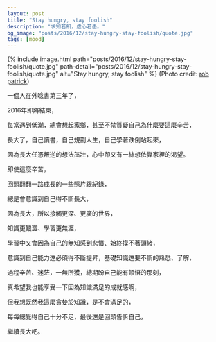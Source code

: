 ```yaml
---
layout: post
title: "Stay hungry, stay foolish"
description: "求知若飢，虛心若愚。"
og_image: "posts/2016/12/stay-hungry-stay-foolish/quote.jpg"
tags: [mood]
---
```


{% include image.html path="posts/2016/12/stay-hungry-stay-foolish/quote.jpg" path-detail="posts/2016/12/stay-hungry-stay-foolish/quote.jpg" alt="Stay hungry, stay foolish" %}
(Photo credit: [rob patrick](https://flic.kr/p/e7HsHT))

一個人在外唸書第三年了，

2016年即將結束，

每當遇到低潮，總會想起家鄉，甚至不禁質疑自己為什麼要這麼辛苦，

長大了，自己讀書，自己規劃人生，自己學著跌倒站起來，

因為長大任憑叛逆的想法茁壯，心中卻又有一絲想依靠家裡的渴望。

即使這麼辛苦，

回頭翻翻一路成長的一些照片跟紀錄，

總是會意識到自己得不斷長大，

因為長大，所以接觸更深、更廣的世界，

知識更艱澀、學習更無涯，

學習中又會因為自己的無知感到悲憤、始終摸不著頭緒，

意識到自己能力還必須得不斷提昇，基礎知識還要不斷的熟悉、了解，

過程辛苦、迷茫，一無所獲，總期盼自己能有頓悟的那刻，

真希望我也能享受一下因為知識滿足的成就感啊，

但我想既然我這麼貪婪於知識，是不會滿足的，

每每總覺得自己十分不足，最後還是回頭告訴自己，

繼續長大吧。

